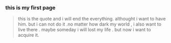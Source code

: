 ### this is my first page

> this is the quote and i will end the everything. althought i want to have him. but i can not do it .no matter how dark my world , i also want to live there . maybe someday i will lost my life . but now i want to acquire it.
